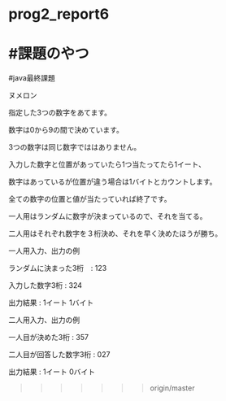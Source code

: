 # prog2_report6
#課題のやつ
=======
#java最終課題

ヌメロン

指定した3つの数字をあてます。

数字は0から9の間で決めています。

3つの数字は同じ数字でははありません。

入力した数字と位置があっていたら1つ当たってたら1イート、

数字はあっているが位置が違う場合は1バイトとカウントします。

全ての数字の位置と値が当たっていれば終了です。

一人用はランダムに数字が決まっているので、それを当てる。

二人用はそれぞれ数字を３桁決め、それを早く決めたほうが勝ち。

一人用入力、出力の例

ランダムに決まった3桁　: 123

入力した数字3桁 : 324

出力結果 : 1イート 1バイト

二人用入力、出力の例

一人目が決めた3桁 : 357

二人目が回答した数字3桁 : 027

出力結果 : 1イート 0バイト
>>>>>>> origin/master
